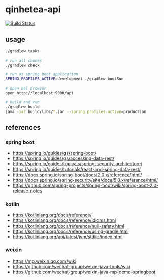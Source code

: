 # qinhetea-api

[![Build Status][build-badge]][build-status]

## usage

```bash
./gradlew tasks

# run all checks
./gradlew check

# run as spring boot application
SPRING_PROFILES_ACTIVE=development ./gradlew bootRun

# open hal browser
open http://localhost:9000/api

# build and run
./gradlew build
java -jar build/libs/*.jar --spring.profiles.active=production
```

## references

### spring boot

- <https://spring.io/guides/gs/spring-boot/>
- <https://spring.io/guides/gs/accessing-data-rest/>
- <https://spring.io/guides/topicals/spring-security-architecture/>
- <https://spring.io/guides/tutorials/react-and-spring-data-rest/>
- <https://docs.spring.io/spring-boot/docs/2.0.x/reference/html/>
- <https://docs.spring.io/spring-security/site/docs/5.0.x/reference/html/>
- <https://github.com/spring-projects/spring-boot/wiki/spring-boot-2.0-release-notes>

### kotlin

- <https://kotlinlang.org/docs/reference/>
- <https://kotlinlang.org/docs/reference/idioms.html>
- <https://kotlinlang.org/docs/reference/null-safety.html>
- <https://kotlinlang.org/docs/reference/using-gradle.html>
- <https://kotlinlang.org/api/latest/jvm/stdlib/index.html>

### weixin

- <https://mp.weixin.qq.com/wiki>
- <https://github.com/wechat-group/weixin-java-tools/wiki>
- <https://github.com/wechat-group/weixin-java-mp-demo-springboot>

[build-badge]: https://img.shields.io/travis/airt/qinhetea-api.svg
[build-status]: https://travis-ci.org/airt/qinhetea-api
